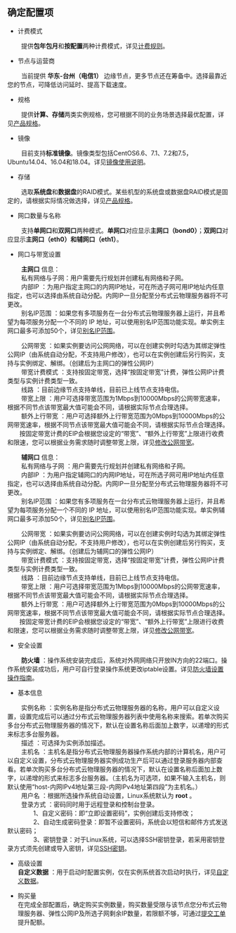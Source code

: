 ## 确定配置项

- 计费模式

&nbsp;&nbsp;&nbsp;&nbsp;&nbsp;&nbsp;&nbsp; 提供**包年包月**和**按配置**两种计费模式，详见[计费规则](../Pricing/Billing-Rules.md)。

- 节点与运营商

&nbsp;&nbsp;&nbsp;&nbsp;&nbsp;&nbsp;&nbsp; 当前提供 **华东-台州（电信1）** 边缘节点，更多节点还在筹备中。选择最靠近您的节点，可降低访问延时、提高下载速度。

- 规格

&nbsp;&nbsp;&nbsp;&nbsp;&nbsp;&nbsp;&nbsp; 提供**计算、存储**两类实例规格，您可根据不同的业务场景选择最优配置，详见[产品规格](../Introduction/Specifications.md)。

- 镜像

&nbsp;&nbsp;&nbsp;&nbsp;&nbsp;&nbsp;&nbsp; 目前支持**标准镜像**。镜像类型包括CentOS6.6、7.1、7.2和7.5，Ubuntu14.04、16.04和18.04。详见[镜像使用说明](../Operation-Guide/Image/Description-Image.md)。

- 存储

&nbsp;&nbsp;&nbsp;&nbsp;&nbsp;&nbsp;&nbsp; 选取**系统盘**和**数据盘**的RAID模式。某些机型的系统盘或数据盘RAID模式是固定的，请根据实际情况做选择，详见[产品规格](../Introduction/Specifications.md)。

- 网口数量与名称

&nbsp;&nbsp;&nbsp;&nbsp;&nbsp;&nbsp;&nbsp; 支持**单网口**和**双网口**两种模式。**单网口**对应显示**主网口（bond0）**；**双网口**对应显示**主网口（eth0）**和**辅网口（eth1）**。

- 网口与带宽设置

&nbsp;&nbsp;&nbsp;&nbsp;&nbsp;&nbsp;&nbsp; **主网口** 信息：</br>
&nbsp;&nbsp;&nbsp;&nbsp;&nbsp;&nbsp;&nbsp; 私有网络与子网：用户需要先行规划并创建私有网络和子网。</br>
&nbsp;&nbsp;&nbsp;&nbsp;&nbsp;&nbsp;&nbsp; 内部IP ：为用户指定主网口的内网IP地址，可在所选子网可用IP地址内任意指定，也可以选择由系统自动分配。内网IP一旦分配至分布式云物理服务器将不可更改。</br>
&nbsp;&nbsp;&nbsp;&nbsp;&nbsp;&nbsp;&nbsp; 别名IP范围 ：如果您有多项服务在一台分布式云物理服务器上运行，并且希望为每项服务分配一个不同的 IP 地址，可以使用别名IP范围功能实现。单实例主网口最多可添加50个，详见[别名IP范围](../Operation-Guide/Networking/Alisas-IP.md)。 </br>       

&nbsp;&nbsp;&nbsp;&nbsp;&nbsp;&nbsp;&nbsp; 公网带宽 ：如果实例要访问公网网络，可以在创建实例时勾选为其绑定弹性公网IP（由系统自动分配，不支持用户修改），也可以在实例创建后另行购买，支持与实例绑定、解绑。（创建后为主网口的弹性公网IP）</br>
&nbsp;&nbsp;&nbsp;&nbsp;&nbsp;&nbsp;&nbsp; 带宽计费模式 ：支持按固定带宽，选择“按固定带宽”计费，弹性公网IP计费类型与实例计费类型一致。</br>
&nbsp;&nbsp;&nbsp;&nbsp;&nbsp;&nbsp;&nbsp; 线路 ：目前边缘节点支持单线，目前已上线节点支持电信。</br>
&nbsp;&nbsp;&nbsp;&nbsp;&nbsp;&nbsp;&nbsp; 带宽上限 ：用户可选择带宽范围为1Mbps到10000Mbps的公网带宽速率，根据不同节点该带宽最大值可能会不同，请根据实际节点合理选择。</br>
&nbsp;&nbsp;&nbsp;&nbsp;&nbsp;&nbsp;&nbsp; 额外上行带宽 ：用户可选择额外上行带宽范围为0Mbps到10000Mbps的公网带宽速率，根据不同节点该带宽最大值可能会不同，请根据实际节点合理选择。</br>
&nbsp;&nbsp;&nbsp;&nbsp;&nbsp;&nbsp;&nbsp;按固定带宽计费的EIP会根据您设定的“带宽”、“额外上行带宽”上限进行收费和限速，您可以根据业务需求随时调整带宽上限，详见[修改公网带宽](../Operation-Guide/Adjust-Public-Network-Bandwidth/Description-Adjust-Public-Network-Bandwidth.md)。

&nbsp;&nbsp;&nbsp;&nbsp;&nbsp;&nbsp;&nbsp; **辅网口** 信息：</br>
&nbsp;&nbsp;&nbsp;&nbsp;&nbsp;&nbsp;&nbsp; 私有网络与子网 ：用户需要先行规划并创建私有网络和子网。</br>
&nbsp;&nbsp;&nbsp;&nbsp;&nbsp;&nbsp;&nbsp; 内部IP ：为用户指定辅网口的内网IP地址，可在所选子网可用IP地址内任意指定，也可以选择由系统自动分配。内网IP一旦分配至分布式云物理服务器将不可更改。</br>
&nbsp;&nbsp;&nbsp;&nbsp;&nbsp;&nbsp;&nbsp; 别名IP范围 ：如果您有多项服务在一台分布式云物理服务器上运行，并且希望为每项服务分配一个不同的 IP 地址，可以使用别名IP范围功能实现。单实例辅网口最多可添加50个，详见[别名IP范围](../Operation-Guide/Instance/Alisas-IP.md)。 </br>       

&nbsp;&nbsp;&nbsp;&nbsp;&nbsp;&nbsp;&nbsp; 公网带宽 ：如果实例要访问公网网络，可以在创建实例时勾选为其绑定弹性公网IP（由系统自动分配，不支持用户修改），也可以在实例创建后另行购买，支持与实例绑定、解绑。（创建后为辅网口的弹性公网IP）</br>
&nbsp;&nbsp;&nbsp;&nbsp;&nbsp;&nbsp;&nbsp; 带宽计费模式 ：支持按固定带宽，选择“按固定带宽”计费，弹性公网IP计费类型与实例计费类型一致。</br>
&nbsp;&nbsp;&nbsp;&nbsp;&nbsp;&nbsp;&nbsp; 线路 ：目前边缘节点支持单线，目前已上线节点支持电信。</br>
&nbsp;&nbsp;&nbsp;&nbsp;&nbsp;&nbsp;&nbsp; 带宽上限 ：用户可选择带宽范围为1Mbps到10000Mbps的公网带宽速率，根据不同节点该带宽最大值可能会不同，请根据实际节点合理选择。</br>
&nbsp;&nbsp;&nbsp;&nbsp;&nbsp;&nbsp;&nbsp; 额外上行带宽 ：用户可选择额外上行带宽范围为0Mbps到10000Mbps的公网带宽速率，根据不同节点该带宽最大值可能会不同，请根据实际节点合理选择。</br>
&nbsp;&nbsp;&nbsp;&nbsp;&nbsp;&nbsp;&nbsp;按固定带宽计费的EIP会根据您设定的“带宽”、“额外上行带宽”上限进行收费和限速，您可以根据业务需求随时调整带宽上限，详见[修改公网带宽](../Operation-Guide/Adjust-Public-Network-Bandwidth/Description-Adjust-Public-Network-Bandwidth.md)。


- 安全设置

&nbsp;&nbsp;&nbsp;&nbsp;&nbsp;&nbsp;&nbsp; **防火墙** ：操作系统安装完成后，系统对外网网络只开放IN方向的22端口。操作系统安装成功后，用户可自行登录操作系统更改iptable设置。详见[防火墙设置操作指南](../Operation-Guide/Network-And-Security/Steps-Network-And-Security.md)。</br>

- 基本信息

&nbsp;&nbsp;&nbsp;&nbsp;&nbsp;&nbsp;&nbsp; 实例名称 ：实例名称是指分布式云物理服务器的名称，用户可以自定义设置，设置完成后可以通过分布式云物理服务器列表中使用名称来搜索。若单次购买多台分布式云物理服务器的情况下，默认在设置名称后面加上数字，以递增的形式来标志多台服务器。</br>
&nbsp;&nbsp;&nbsp;&nbsp;&nbsp;&nbsp;&nbsp; 描述 ：可选择为实例添加描述。</br>
&nbsp;&nbsp;&nbsp;&nbsp;&nbsp;&nbsp;&nbsp; 主机名 ：主机名是指分布式云物理服务器操作系统内部的计算机名，用户可以自定义设置，分布式云物理服务器实例成功生产后可以通过登录服务器内部查看。若单次购买多台分布式云物理服务器的情况下，默认在设置名称后面加上数字，以递增的形式来标志多台服务器。（主机名为可选项，如果不输入主机名，则默认使用“host-内网IPv4地址第三段-内网IPv4地址第四段”为主机名。）</br>
&nbsp;&nbsp;&nbsp;&nbsp;&nbsp;&nbsp;&nbsp; 用户名 ：根据所选操作系统自动设置，Linux系统默认为 **root** 。</br>
&nbsp;&nbsp;&nbsp;&nbsp;&nbsp;&nbsp;&nbsp; 登录方式 ：密码同时用于远程登录和控制台登录。</br>
&nbsp;&nbsp;&nbsp;&nbsp;&nbsp;&nbsp;&nbsp;&nbsp;&nbsp;&nbsp;&nbsp;&nbsp;&nbsp;&nbsp; 1、自定义密码：即“立即设置密码”，实例创建后支持修改；</br>
                                                                                     &nbsp;&nbsp;&nbsp;&nbsp;&nbsp;&nbsp;&nbsp;&nbsp;&nbsp;&nbsp;&nbsp;&nbsp;&nbsp;&nbsp; 2、自动生成密码登录：即暂不设置密码，系统会以短信和邮件方式发送默认密码； </br>
                                                                                     &nbsp;&nbsp;&nbsp;&nbsp;&nbsp;&nbsp;&nbsp;&nbsp;&nbsp;&nbsp;&nbsp;&nbsp;&nbsp;&nbsp; 3、密钥登录：对于Linux系统，可以选择SSH密钥登录，若采用密钥登录方式须先创建或导入密钥，详见[SSH密钥](../../../Operation-Guide/SSH-Key-Pair/Step-SSH-Key-Pair.md)。 </br>                                                                      
- 高级设置    
**自定义数据** ：用于启动时配置实例，仅在实例系统首次启动时执行，详见[自定义数据](../../../Operation-Guide/Instance/User-Data.md)。

- 购买量    
在完成全部配置后，确定购买实例数量，购买数量受限与该节点您分布式云物理服务器、弹性公网IP及所选子网剩余IP数量，若限额不够，可通过[提交工单](https://ticket.jdcloud.com/applyorder/submit)提升配额。

